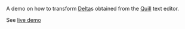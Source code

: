 A demo on how to transform [Delta](https://github.com/quilljs/delta/)s obtained from the [Quill](https://quilljs.com) text editor.

See [live demo](https://dev1an.github.io/Quill-Operational-Transform/imports/)
